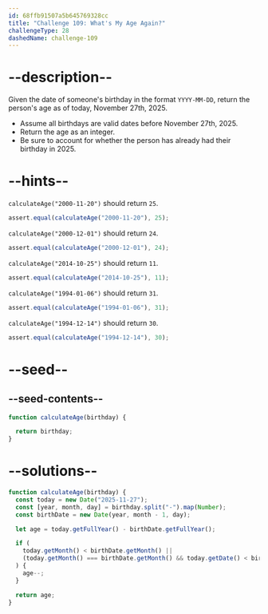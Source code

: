 ```yaml
---
id: 68ffb91507a5b645769328cc
title: "Challenge 109: What's My Age Again?"
challengeType: 28
dashedName: challenge-109
---
```


# --description--

Given the date of someone's birthday in the format `YYYY-MM-DD`, return the person's age as of today, November 27th, 2025.

- Assume all birthdays are valid dates before November 27th, 2025.
- Return the age as an integer.
- Be sure to account for whether the person has already had their birthday in 2025.

# --hints--

`calculateAge("2000-11-20")` should return `25`.

```js
assert.equal(calculateAge("2000-11-20"), 25);
```

`calculateAge("2000-12-01")` should return `24`.

```js
assert.equal(calculateAge("2000-12-01"), 24);
```

`calculateAge("2014-10-25")` should return `11`.

```js
assert.equal(calculateAge("2014-10-25"), 11);
```

`calculateAge("1994-01-06")` should return `31`.

```js
assert.equal(calculateAge("1994-01-06"), 31);
```

`calculateAge("1994-12-14")` should return `30`.

```js
assert.equal(calculateAge("1994-12-14"), 30);
```

# --seed--

## --seed-contents--

```js
function calculateAge(birthday) {

  return birthday;
}
```

# --solutions--

```js
function calculateAge(birthday) {
  const today = new Date("2025-11-27");
  const [year, month, day] = birthday.split("-").map(Number);
  const birthDate = new Date(year, month - 1, day);

  let age = today.getFullYear() - birthDate.getFullYear();

  if (
    today.getMonth() < birthDate.getMonth() ||
    (today.getMonth() === birthDate.getMonth() && today.getDate() < birthDate.getDate())
  ) {
    age--;
  }

  return age;
}
```
